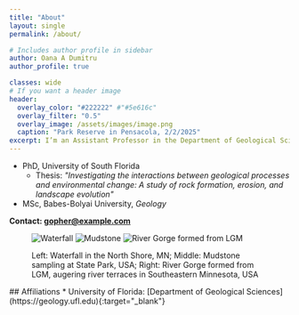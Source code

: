 ```yaml
---
title: "About"
layout: single
permalink: /about/

# Includes author profile in sidebar
author: Oana A Dumitru
author_profile: true

classes: wide
# If you want a header image
header:
  overlay_color: "#222222" #"#5e616c"
  overlay_filter: "0.5"
  overlay_image: /assets/images/image.png
  caption: "Park Reserve in Pensacola, 2/2/2025"
excerpt: I’m an Assistant Professor in the Department of Geological Sciences at the University of Florida and I am studying past sea level and climate changes across glacial-interglacial timescales. My work primarily revolves around leveraging fossil corals and cave deposits as valuable climate and sea-level proxies. To establish accurate timelines for these geological materials, I use geochronological methods, such as U-Th and U-Pb dating. My goal is to contribute to more precise projections for sea-level changes in the future, which is crucial for addressing the challenges posed by ongoing climate change.
---
```

* PhD, University of South Florida
  * Thesis: <i>"Investigating the interactions between geological processes and environmental change: A study of rock formation, erosion, and landscape evolution"</i>
* MSc, Babes-Bolyai University, <i>Geology</i>

<b>Contact: <a href="mailto:email@example.com">gopher@example.com</a></b> 

<figure class="third">
    <img src="{{ site.baseurl }}/assets/images/waterfall.png" alt="Waterfall" class="test-class">
    <img src="{{ site.baseurl }}/assets/images/mudstone.png" alt="Mudstone" class="test-class">
    <img src="{{ site.baseurl }}/assets/images/rivergorge.png" alt="River Gorge formed from LGM">
    <figcaption>
      <p class="text-center">
        Left: Waterfall in the North Shore, MN; Middle: Mudstone sampling at State Park, USA; Right: River Gorge formed from LGM, augering river terraces in Southeastern Minnesota, USA
      </p>
    </figcaption>
</figure>
## Affiliations
* University of Florida: [Department of Geological Sciences](https://geology.ufl.edu){:target="_blank"}



